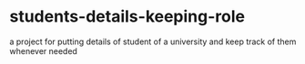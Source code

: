 # students-details-keeping-role
a project for putting details of student of a university and keep track of them whenever needed
